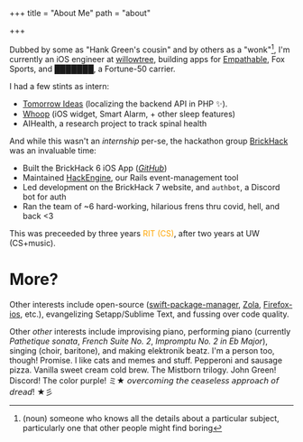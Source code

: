 +++
title = "About Me"
path = "about"

+++


Dubbed by some as "Hank Green's cousin" and by others as a "wonk"[^1], I'm currently an iOS engineer at [willowtree](https://willowtreeapps.com), building apps for [Empathable](https://empathable.com/), Fox Sports, and ███████, a Fortune-50 carrier.

I had a few stints as intern:
- [Tomorrow Ideas](https://tomorrow.me) (localizing the backend API in PHP ✨).
- [Whoop](https://whoop.com) (iOS widget, Smart Alarm, + other sleep features)
- AIHealth, a research project to track spinal health

And while this wasn't an _internship_ per-se, the hackathon group [BrickHack](https://brickhack.io/club) was an invaluable time:
- Built the BrickHack 6 iOS App (_[GitHub](https://github.com/codeRIT/brickhack-mobile-ios/)_)
- Maintained [HackEngine](https://github.com/coderit/hackathon-manager), our Rails event-management tool
- Led development on the BrickHack 7 website, and `authbot`, a Discord bot for auth
- Ran the team of ~6 hard-working, hilarious frens thru covid, hell, and back <3

This was preceeded by three years <span style="color: orange">RIT (CS)</span>, after two years at <span style="color: var(--primary-color);">UW (CS+music)</span>.

# More?

Other interests include open-source ([swift-package-manager](https://github.com/apple/swift-package-manager/pull/6963), [Zola](https://github.com/getzola/zola/pull/1650), [Firefox-ios](https://github.com/mozilla-mobile/firefox-ios/pull/5282), etc.), evangelizing Setapp/Sublime Text, and fussing over code quality.

Other _other_ interests include improvising piano, performing piano (currently _Pathetique sonata_, _French Suite No. 2_, _Impromptu No. 2 in Eb Major_), singing (choir, baritone), and making elektronik beatz. I'm a person too, though! Promise. I like cats and memes and stuff. Pepperoni and sausage pizza. Vanilla sweet cream cold brew. The Mistborn trilogy. John Green! Discord! The color purple! ミ★ 𝘰𝘷𝘦𝘳𝘤𝘰𝘮𝘪𝘯𝘨 𝘵𝘩𝘦 𝘤𝘦𝘢𝘴𝘦𝘭𝘦𝘴𝘴 𝘢𝘱𝘱𝘳𝘰𝘢𝘤𝘩 𝘰𝘧 𝘥𝘳𝘦𝘢𝘥! ★彡




[^1]: (noun) someone who knows all the details about a particular subject, particularly one that other people might find boring

